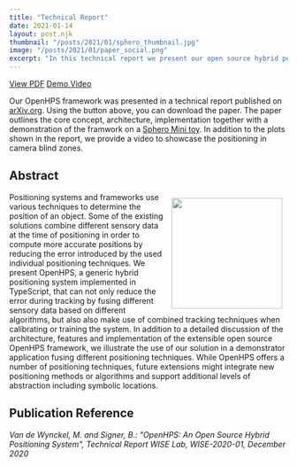 ```yaml
---
title: "Technical Report"
date: 2021-01-14
layout: post.njk
thumbnail: "/posts/2021/01/sphero_thumbnail.jpg"
image: "/posts/2021/01/paper_social.png"
excerpt: "In this technical report we present our open source hybrid positioning system called OpenHPS."
---
```

<div class="btn-header">
<a href="https://arxiv.org/pdf/2101.05198.pdf" class="btn btn-red"><i class="fa fa-regular fa-file-pdf"></i>View PDF</a>
<a href="/media/2020-12_sphero-demo.mp4" class="btn btn-green"><i class="fa fa-regular fa-file-video"></i>Demo Video</a>
</div>

Our OpenHPS framework was presented in a technical report published on [arXiv.org](https://arxiv.org/abs/2101.05198). Using the button above, you can download the paper. The paper outlines the core concept, architecture, implementation together with a demonstration of the framwork on a [Sphero Mini toy](https://sphero.com/products/sphero-mini). In addition to the plots shown in the report, we provide a video to showcase the positioning in camera blind zones.

## Abstract
<img align="right" src="../sphero_demo.png" style="width: 200px; margin: 10px;">

Positioning systems and frameworks use various techniques to determine the position of an object. Some of the existing solutions combine different sensory data at the time of positioning in order to compute more accurate positions by reducing the error introduced by the used individual positioning techniques. We present OpenHPS, a generic hybrid positioning system implemented in TypeScript, that can not only reduce the error during tracking by fusing different sensory data based on different algorithms, but also also make use of combined tracking techniques when calibrating or training the system. In addition to a detailed discussion of the architecture, features and implementation of the extensible open source OpenHPS framework, we illustrate the use of our solution in a demonstrator application fusing different positioning techniques. While OpenHPS offers a number of positioning techniques, future extensions might integrate new positioning methods or algorithms and support additional levels of abstraction including symbolic locations.

## Publication Reference
*Van de Wynckel, M. and Signer, B.: "OpenHPS: An Open Source Hybrid Positioning System", Technical Report WISE Lab, WISE-2020-01, December 2020*